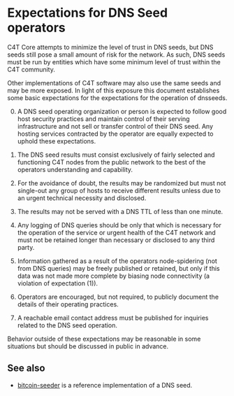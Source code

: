 Expectations for DNS Seed operators
====================================

C4T Core attempts to minimize the level of trust in DNS seeds,
but DNS seeds still pose a small amount of risk for the network.
As such, DNS seeds must be run by entities which have some minimum
level of trust within the C4T community.

Other implementations of C4T software may also use the same
seeds and may be more exposed. In light of this exposure this
document establishes some basic expectations for the expectations
for the operation of dnsseeds.

0. A DNS seed operating organization or person is expected
to follow good host security practices and maintain control of
their serving infrastructure and not sell or transfer control of their
DNS seed. Any hosting services contracted by the operator are
equally expected to uphold these expectations.

1. The DNS seed results must consist exclusively of fairly selected and
functioning C4T nodes from the public network to the best of the
operators understanding and capability.

2. For the avoidance of doubt, the results may be randomized but must not
single-out any group of hosts to receive different results unless due to an
urgent technical necessity and disclosed.

3. The results may not be served with a DNS TTL of less than one minute.

4. Any logging of DNS queries should be only that which is necessary
for the operation of the service or urgent health of the C4T
network and must not be retained longer than necessary or disclosed
to any third party.

5. Information gathered as a result of the operators node-spidering
(not from DNS queries) may be freely published or retained, but only
if this data was not made more complete by biasing node connectivity
(a violation of expectation (1)).

6. Operators are encouraged, but not required, to publicly document the
details of their operating practices.

7. A reachable email contact address must be published for inquiries
related to the DNS seed operation.

Behavior outside of these expectations may be reasonable in some
situations but should be discussed in public in advance.

See also
----------
- [bitcoin-seeder](https://github.com/sipa/bitcoin-seeder) is a reference implementation of a DNS seed.
